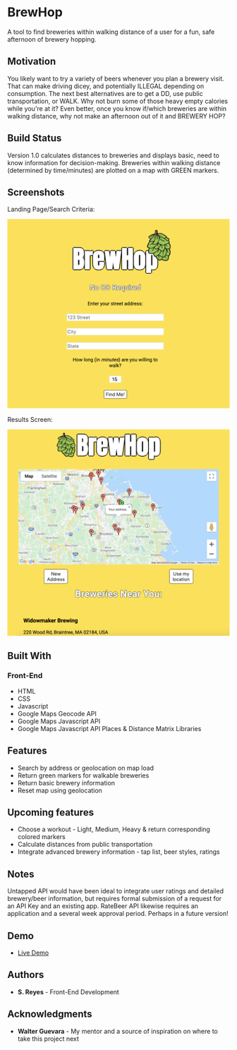 <!-- # BrewHop-->
# BrewHop

A tool to find breweries within walking distance of a user for a fun, safe afternoon of brewery hopping.

## Motivation

You likely want to try a variety of beers whenever you plan a brewery visit. That can make driving dicey, and potentially ILLEGAL
depending on consumption. The next best alternatives are to get a DD, use public transportation, or WALK. Why not burn some of those 
heavy empty calories while you're at it? Even better, once you know if/which breweries are within walking distance, why not make an 
afternoon out of it and BREWERY HOP?

## Build Status

Version 1.0 calculates distances to breweries and displays basic, need to know information for decision-making.
Breweries within walking distance (determined by time/minutes) are plotted on a map with GREEN markers.

## Screenshots
Landing Page/Search Criteria:

![landing page](images/landingscreen.png)

Results Screen:

![about](images/results.png)

## Built With

### Front-End
* HTML
* CSS
* Javascript
* Google Maps Geocode API
* Google Maps Javascript API
* Google Maps Javascript API Places & Distance Matrix Libraries

## Features

* Search by address or geolocation on map load
* Return green markers for walkable breweries
* Return basic brewery information
* Reset map using geolocation

## Upcoming features

* Choose a workout - Light, Medium, Heavy & return corresponding colored markers
* Calculate distances from public transportation
* Integrate advanced brewery information - tap list, beer styles, ratings

## Notes

Untapped API would have been ideal to integrate user ratings and detailed brewery/beer information,
but requires formal submission of a request for an API Key and an existing app. RateBeer API likewise 
requires an application and a several week approval period. Perhaps in a future version!

## Demo

- [Live Demo](https://steviereyjuan.github.io/BrewHop/)

## Authors

* **S. Reyes** - Front-End Development

## Acknowledgments

* **Walter Guevara** - My mentor and a source of inspiration on where to take this project next